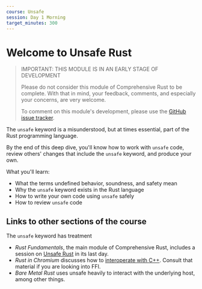 ```yaml
---
course: Unsafe
session: Day 1 Morning
target_minutes: 300
---
```


# Welcome to Unsafe Rust

> IMPORTANT: THIS MODULE IS IN AN EARLY STAGE OF DEVELOPMENT
>
> Please do not consider this module of Comprehensive Rust to be complete. With
> that in mind, your feedback, comments, and especially your concerns, are very
> welcome.
>
> To comment on this module's development, please use the
> [GitHub issue tracker].

[GitHub issue tracker]: https://github.com/google/comprehensive-rust/issues

The `unsafe` keyword is a misunderstood, but at times essential, part of the
Rust programming language.

By the end of this deep dive, you'll know how to work with `unsafe` code, review
others' changes that include the `unsafe` keyword, and produce your own.

What you'll learn:

- What the terms undefined behavior, soundness, and safety mean
- Why the `unsafe` keyword exists in the Rust language
- How to write your own code using `unsafe` safely
- How to review `unsafe` code

## Links to other sections of the course

The `unsafe` keyword has treatment

- _Rust Fundamentals_, the main module of Comprehensive Rust, includes a session
  on [Unsafe Rust] in its last day.
- _Rust in Chromium_ discusses how to [interoperate with C++]. Consult that
  material if you are looking into FFI.
- _Bare Metal Rust_ uses unsafe heavily to interact with the underlying host,
  among other things.

[interoperate with C++]: ../chromium/interoperability-with-cpp.md
[Unsafe Rust]: ../unsafe-rust.html
